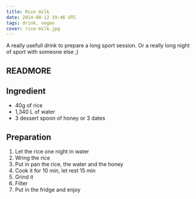 ```yaml
---
title: Rice milk
date: 2014-08-12 19:46 UTC
tags: drink, vegan
cover: rice-milk.jpg
---
```


A really usefull drink to prepare a long sport session.
Or a really long night of sport with someone else ;)  

READMORE
---

## Ingredient

* 40g of rice
* 1,340 L of water
* 3 dessert spoon of honey or 3 dates

## Preparation

1. Let the rice one night in water 
2. Wring the rice
3. Put in pan the rice, the water and the honey
4. Cook it for 10 min, let rest 15 min
5. Grind it
6. Filter
7. Put in the fridge and enjoy 
